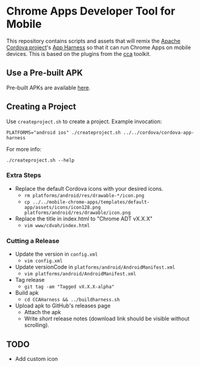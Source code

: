 # Chrome Apps Developer Tool for Mobile

This repository contains scripts and assets that will remix the
[Apache Cordova project](https://cordova.apache.org)'s
[App Harness](https://git-wip-us.apache.org/repos/asf/cordova-app-harness.git)
so that it can run Chrome Apps on mobile devices. This is based on the plugins
from the [cca](https://github.com/MobileChomeApps/mobile-chrome-apps) toolkit.

## Use a Pre-built APK
Pre-built APKs are available [here](https://github.com/MobileChromeApps/harness/releases).

## Creating a Project
Use `createproject.sh` to create a project. Example invocation:

    PLATFORMS="android ios" ./createproject.sh ../../cordova/cordova-app-harness

For more info:

    ./createproject.sh --help

### Extra Steps

- Replace the default Cordova icons with your desired icons.
  - `rm platforms/android/res/drawable-*/icon.png`
  - `cp ../../mobile-chrome-apps/templates/default-app/assets/icons/icon128.png platforms/android/res/drawable/icon.png`
- Replace the title in index.html to "Chrome ADT vX.X.X"
  - `vim www/cdvah/index.html`

### Cutting a Release

- Update the version in `config.xml`
  - `vim config.xml`
- Update versionCode in `platforms/android/AndroidManifest.xml`
  - `vim platforms/android/AndroidManifest.xml`
- Tag release
  - `git tag -am "Tagged vX.X.X-alpha"`
- Build apk
  - `cd CCAHarness && ../buildharness.sh`
- Upload apk to GitHub's releases page
  - Attach the apk
  - Write *short* release notes (download link should be visible without scrolling).

## TODO

- Add custom icon
